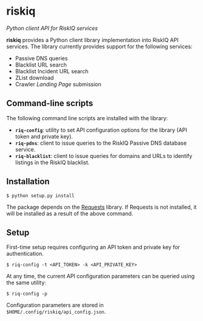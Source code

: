 # riskiq

*Python client API for RiskIQ services*

**riskiq** provides a Python client library implementation into RiskIQ API
services. The library currently provides support for the following services:

- Passive DNS queries
- Blacklist URL search
- Blacklist Incident URL search
- ZList download
- Crawler *Landing Page* submission

## Command-line scripts

The following command line scripts are installed with the library:

- **`riq-config`**: utility to set API configuration options for the library
  (API token and private key).
- **`riq-pdns`**: client to issue queries to the RiskIQ Passive DNS database service.
- **`riq-blacklist`**: client to issue queries for domains and URLs to identify
  listings in the RiskIQ blacklist.

## Installation

    $ python setup.py install

The package depends on the [Requests](http://docs.python-requests.org/) library.
If Requests is not installed, it will be installed as a result of the above command.

## Setup

First-time setup requires configuring an API token and private key for authentication.

    $ riq-config -t <API_TOKEN> -k <API_PRIVATE_KEY>

At any time, the current API configuration parameters can be queried using the same utility:

    $ riq-config -p

Configuration parameters are stored in `$HOME/.config/riskiq/api_config.json`.

